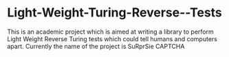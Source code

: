 Light-Weight-Turing-Reverse--Tests
==================================

This is an academic project which is aimed at writing a library to perform Light Weight Reverse Turing tests which could tell humans and computers apart. Currently the name of the project is SuRprSie CAPTCHA